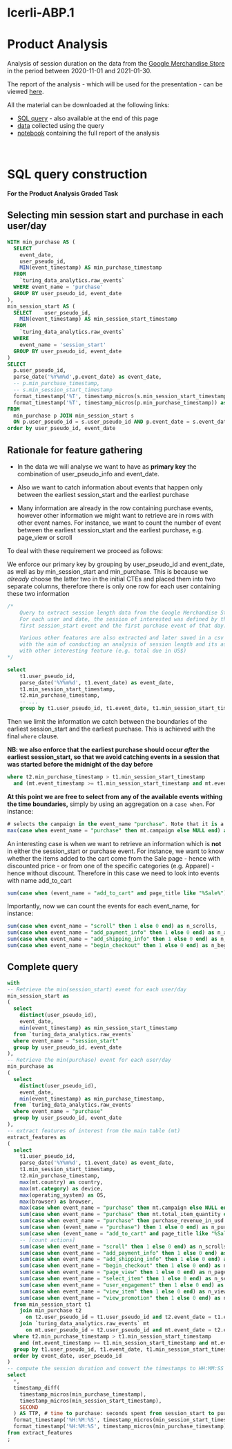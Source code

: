 # lcerli-ABP.1

# Product Analysis
Analysis of session duration on the data from the [Google Merchandise Store](https://shop.googlemerchandisestore.com/) in the period between 2020-11-01 and 2021-01-30.

The report of the analysis - which will be used for the presentation - can be viewed [here](https://tc-product-analysis.netlify.app/). 

All the material can be downloaded at the following links:
- [SQL query](https://tc-product-analysis.netlify.app/product_analysis_SQL_query.sql) - also available at the end of this page
- [data](https://tc-product-analysis.netlify.app/Graded_Task_Data.csv) collected using the query
- [notebook](https://tc-product-analysis.netlify.app/Graded_Task.Rmd) containing the full report of the analysis


<br>

# SQL query construction
**For the Product Analysis Graded Task**


## Selecting min session start and purchase in each user/day

```sql
WITH min_purchase AS (
  SELECT
    event_date,
    user_pseudo_id,
    MIN(event_timestamp) AS min_purchase_timestamp
  FROM
    `turing_data_analytics.raw_events`
  WHERE event_name = 'purchase'
  GROUP BY user_pseudo_id, event_date
),
min_session_start AS (
  SELECT    user_pseudo_id,
    MIN(event_timestamp) AS min_session_start_timestamp
  FROM
    `turing_data_analytics.raw_events`
  WHERE
    event_name = 'session_start'
  GROUP BY user_pseudo_id, event_date
)
SELECT
  p.user_pseudo_id,
  parse_date('%Y%m%d',p.event_date) as event_date,
  -- p.min_purchase_timestamp,
  -- s.min_session_start_timestamp
  format_timestamp('%T', timestamp_micros(s.min_session_start_timestamp)) as first_session_start,
  format_timestamp('%T', timestamp_micros(p.min_purchase_timestamp)) as first_purchase,
FROM
  min_purchase p JOIN min_session_start s 
  ON p.user_pseudo_id = s.user_pseudo_id AND p.event_date = s.event_date
order by user_pseudo_id, event_date
```
    

## Rationale for feature gathering 

- In the data we will analyse we want to have as **primary key** the combination of user_pseudo_info and event_date.

- Also we want to catch information about events that happen only between the earliest session_start and the earliest purchase

- Many information are already in the row containing purchase events, however other information we might want to retrieve are in rows with other event names. For instance, we want to count the number of event between the earliest session_start and the earliest purchase, e.g. page_view or scroll

To deal with these requirement we proceed as follows:

We enforce our primary key by grouping by user_pseudo_id and event_date, as well as by min_session_start and min_purchase. This is because we _already_ choose the latter two in the initial CTEs and placed them into two separate columns, therefore there is only one row for each user containing these two information

```sql
/*
    Query to extract session length data from the Google Merchandise Store.
    For each user and date, the session of interested was defined by the 
    first session_start event and the first purchase event of that day.

    Various other features are also extracted and later saved in a csv file
    with the aim of conducting an analysis of session length and its association
    with other interesting feature (e.g. total due in US$)
*/

select
	t1.user_pseudo_id,
	parse_date('%Y%m%d', t1.event_date) as event_date,
	t1.min_session_start_timestamp,
	t2.min_purchase_timestamp,
	-- ...
	group by t1.user_pseudo_id, t1.event_date, t1.min_session_start_timestamp, t2.min_purchase_timestamp
```

Then we limit the information we catch between the boundaries of the earliest session_start and the earliest purchase. This is achieved with the final `where` clause.

**NB: we also enforce that the earliest purchase should occur *****after***** the earliest session_start, so that we avoid catching events in a session that was started before the midnight of the day before** 

```sql
where t2.min_purchase_timestamp > t1.min_session_start_timestamp 
  and (mt.event_timestamp >= t1.min_session_start_timestamp and mt.event_timestamp <= t2.min_purchase_timestamp) 
```

**At this point we are free to select from any of the available events withing the time boundaries,** simply by using an aggregation on a `case when`. For instance:

```sql
# selects the campaign in the event_name "purchase". Note that it is a string, so we want to use the MAX aggregation
max(case when event_name = "purchase" then mt.campaign else NULL end) as campaign,
```

An interesting case is when we want to retrieve an information which is ****not**** in either the session_start or purchase event. For instance, we want to know whether the items added to the cart come from the Sale page - hence with discounted price - or from one of the specific categories (e.g. Apparel) - hence without discount. Therefore in this case we need to look into events with name add_to_cart

```sql
sum(case when (event_name = "add_to_cart" and page_title like "%Sale%") then 1 else 0 end) as is_on_sale,
```

Importantly, now we can count the events for each event_name, for instance:

```sql
sum(case when event_name = "scroll" then 1 else 0 end) as n_scrolls,
sum(case when event_name = "add_payment_info" then 1 else 0 end) as n_add_payment_info,
sum(case when event_name = "add_shipping_info" then 1 else 0 end) as n_add_shipping_info,
sum(case when event_name = "begin_checkout" then 1 else 0 end) as n_begin_checkout,
```

## Complete query

```sql
with
-- Retrieve the min(session_start) event for each user/day
min_session_start as
(
  select
    distinct(user_pseudo_id),
    event_date,
    min(event_timestamp) as min_session_start_timestamp 
  from `turing_data_analytics.raw_events`
  where event_name = "session_start"
  group by user_pseudo_id, event_date
),
-- Retrieve the min(purchase) event for each user/day
min_purchase as
(
  select
    distinct(user_pseudo_id),
    event_date,
    min(event_timestamp) as min_purchase_timestamp,
  from `turing_data_analytics.raw_events`
  where event_name = "purchase"
  group by user_pseudo_id, event_date
),
-- extract features of interest from the main table (mt)
extract_features as
(
  select 
    t1.user_pseudo_id,
    parse_date('%Y%m%d', t1.event_date) as event_date,
    t1.min_session_start_timestamp,
    t2.min_purchase_timestamp,
    max(mt.country) as country,
    max(mt.category) as device,
    max(operating_system) as OS,
    max(browser) as browser,
    max(case when event_name = "purchase" then mt.campaign else NULL end) as campaign,
    sum(case when event_name = "purchase" then mt.total_item_quantity else 0 end) as n_items,
    sum(case when event_name = "purchase" then purchase_revenue_in_usd else 0 end) as total_due,
    sum(case when (event_name = "purchase") then 1 else 0 end) as n_purchases, -- ckeckpoint: all rows should be = 1
    sum(case when (event_name = "add_to_cart" and page_title like "%Sale%") then 1 else 0 end) as is_on_sale,
    -- [count actions]
    sum(case when event_name = "scroll" then 1 else 0 end) as n_scrolls,
    sum(case when event_name = "add_payment_info" then 1 else 0 end) as n_add_payment_info,
    sum(case when event_name = "add_shipping_info" then 1 else 0 end) as n_add_shipping_info,
    sum(case when event_name = "begin_checkout" then 1 else 0 end) as n_begin_checkout,
    sum(case when event_name = "page_view" then 1 else 0 end) as n_page_view,
    sum(case when event_name = "select_item" then 1 else 0 end) as n_select_item,
    sum(case when event_name = "user_engagement" then 1 else 0 end) as n_user_engagement,
    sum(case when event_name = "view_item" then 1 else 0 end) as n_view_item,
    sum(case when event_name = "view_promotion" then 1 else 0 end) as n_view_promotion,
  from min_session_start t1 
    join min_purchase t2
      on t2.user_pseudo_id = t1.user_pseudo_id and t2.event_date = t1.event_date
    join `turing_data_analytics.raw_events` mt 
      on mt.user_pseudo_id = t2.user_pseudo_id and mt.event_date = t2.event_date
  where t2.min_purchase_timestamp > t1.min_session_start_timestamp 
    and (mt.event_timestamp >= t1.min_session_start_timestamp and mt.event_timestamp <= t2.min_purchase_timestamp) 
  group by t1.user_pseudo_id, t1.event_date, t1.min_session_start_timestamp, t2.min_purchase_timestamp
  order by event_date, user_pseudo_id
)
-- compute the session duration and convert the timestamps to HH:MM:SS
select
  *,
  timestamp_diff(
    timestamp_micros(min_purchase_timestamp), 
    timestamp_micros(min_session_start_timestamp), 
    SECOND
  ) AS TTP, # time to purchase: seconds spent from session_start to purchase
  format_timestamp('%H:%M:%S', timestamp_micros(min_session_start_timestamp)) as min_session_start_time,
  format_timestamp('%H:%M:%S', timestamp_micros(min_purchase_timestamp)) as min_purchase_time,
from extract_features
;
```